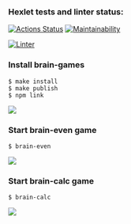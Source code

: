 ### Hexlet tests and linter status:
[![Actions Status](https://github.com/hvoyka/frontend-project-lvl1/workflows/hexlet-check/badge.svg)](https://github.com/hvoyka/frontend-project-lvl1/actions)
[![Maintainability](https://api.codeclimate.com/v1/badges/a99a88d28ad37a79dbf6/maintainability)](https://codeclimate.com/github/codeclimate/codeclimate/maintainability)

[![Linter](https://github.com/hvoyka/frontend-project-lvl1/workflows/Linter/badge.svg)](https://github.com/hvoyka/frontend-project-lvl1/actions?query=workflow%3ALinter)

### Install brain-games

```
$ make install
$ make publish
$ npm link
```
[<img src="https://asciinema.org/a/cO1YiUV29wUbFmroqReuCU9AH.svg">](https://asciinema.org/a/cO1YiUV29wUbFmroqReuCU9AH)



### Start brain-even game
```
$ brain-even
```

[<img src="https://asciinema.org/a/qdyrrBju0Q9R1sHrFsk686D8O.svg">](https://asciinema.org/a/qdyrrBju0Q9R1sHrFsk686D8O)


### Start brain-calc game
```
$ brain-calc
```

[<img src="https://asciinema.org/a/rMpXRi7xGMvv0BrBeXZU1evVI.svg">](https://asciinema.org/a/rMpXRi7xGMvv0BrBeXZU1evVI)